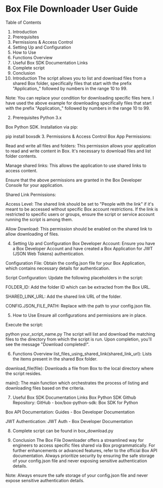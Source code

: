 # Box File Downloader User Guide
Table of Contents
1. Introduction
2. Prerequisites
3. Permissions & Access Control
4. Setting Up and Configuration
5. How to Use
6. Functions Overview
7. Useful Box SDK Documentation Links
8. Complete script
9. Conclusion
1. Introduction
The script allows you to list and download files from a shared Box folder, specifically files that start with the prefix "Application_" followed by numbers in the range 10 to 99. 

Note: You can replace your condition for downloading specific files here. I have used the above example for downloading specifically files that start with the prefix "Application_" followed by numbers in the range 10 to 99.

2. Prerequisites
Python 3.x

Box Python SDK. Installation via pip:



pip install boxsdk
3. Permissions & Access Control
Box App Permissions:

Read and write all files and folders: This permission allows your application to read and write content in Box. It's necessary to download files and list folder contents.

Manage shared links: This allows the application to use shared links to access content.

Ensure that the above permissions are granted in the Box Developer Console for your application.

Shared Link Permissions:

Access Level: The shared link should be set to "People with the link" if it's meant to be accessed without specific Box account restrictions. If the link is restricted to specific users or groups, ensure the script or service account running the script is among them.

Allow Download: This permission should be enabled on the shared link to allow downloading of files. 

4. Setting Up and Configuration
Box Developer Account: Ensure you have a Box Developer Account and have created a Box Application for JWT (JSON Web Tokens) authentication.

Configuration File: Obtain the config.json file for your Box Application, which contains necessary details for authentication.

Script Configuration: Update the following placeholders in the script:

FOLDER_ID: Add the folder ID which can be extracted from the Box URL.

SHARED_LINK_URL: Add the shared link URL of the folder.

CONFIG.JSON_FILE_PATH: Replace with the path to your config.json file.

5. How to Use
Ensure all configurations and permissions are in place.

Execute the script:



python your_script_name.py
The script will list and download the matching files to the directory from which the script is run. Upon completion, you'll see the message "Download completed!".

6. Functions Overview
list_files_using_shared_link(shared_link_url): Lists the items present in the shared Box folder.

download_file(file): Downloads a file from Box to the local directory where the script resides.

main(): The main function which orchestrates the process of listing and downloading files based on the criteria.

7. Useful Box SDK Documentation Links
Box Python SDK Github Repository: GitHub - box/box-python-sdk: Box SDK for Python 

Box API Documentation: Guides - Box Developer Documentation 

JWT Authentication: JWT Auth - Box Developer Documentation 

8. Complete script can be found in box_download.py

9. Conclusion
The Box File Downloader offers a streamlined way for engineers to access specific files shared via Box programmatically. For further enhancements or advanced features, refer to the official Box API documentation. Always prioritize security by ensuring the safe storage of your config.json file and never exposing sensitive authentication details.

Note: Always ensure the safe storage of your config.json file and never expose sensitive authentication details.
